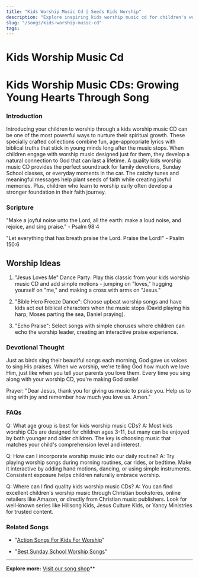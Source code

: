 ```yaml
---
title: "Kids Worship Music Cd | Seeds Kids Worship"
description: "Explore inspiring kids worship music cd for children's worship and faith development. Biblical music resources for families and ministry."
slug: "/songs/kids-worship-music-cd"
tags:
---
```


# Kids Worship Music Cd

# Kids Worship Music CDs: Growing Young Hearts Through Song

### Introduction
Introducing your children to worship through a kids worship music CD can be one of the most powerful ways to nurture their spiritual growth. These specially crafted collections combine fun, age-appropriate lyrics with biblical truths that stick in young minds long after the music stops. When children engage with worship music designed just for them, they develop a natural connection to God that can last a lifetime. A quality kids worship music CD provides the perfect soundtrack for family devotions, Sunday School classes, or everyday moments in the car. The catchy tunes and meaningful messages help plant seeds of faith while creating joyful memories. Plus, children who learn to worship early often develop a stronger foundation in their faith journey.

### Scripture
"Make a joyful noise unto the Lord, all the earth: make a loud noise, and rejoice, and sing praise." - Psalm 98:4

"Let everything that has breath praise the Lord. Praise the Lord!" - Psalm 150:6

## Worship Ideas
1. "Jesus Loves Me" Dance Party: Play this classic from your kids worship music CD and add simple motions - jumping on "loves," hugging yourself on "me," and making a cross with arms on "Jesus."

2. "Bible Hero Freeze Dance": Choose upbeat worship songs and have kids act out biblical characters when the music stops (David playing his harp, Moses parting the sea, Daniel praying).

3. "Echo Praise": Select songs with simple choruses where children can echo the worship leader, creating an interactive praise experience.

### Devotional Thought
Just as birds sing their beautiful songs each morning, God gave us voices to sing His praises. When we worship, we're telling God how much we love Him, just like when you tell your parents you love them. Every time you sing along with your worship CD, you're making God smile!

Prayer: "Dear Jesus, thank you for giving us music to praise you. Help us to sing with joy and remember how much you love us. Amen."

### FAQs

Q: What age group is best for kids worship music CDs?
A: Most kids worship CDs are designed for children ages 3-11, but many can be enjoyed by both younger and older children. The key is choosing music that matches your child's comprehension level and interest.

Q: How can I incorporate worship music into our daily routine?
A: Try playing worship songs during morning routines, car rides, or bedtime. Make it interactive by adding hand motions, dancing, or using simple instruments. Consistent exposure helps children naturally embrace worship.

Q: Where can I find quality kids worship music CDs?
A: You can find excellent children's worship music through Christian bookstores, online retailers like Amazon, or directly from Christian music publishers. Look for well-known series like Hillsong Kids, Jesus Culture Kids, or Yancy Ministries for trusted content.

### Related Songs

- "[Action Songs For Kids For Worship](/songs/action-songs-for-kids-for-worship/)"

- "[Best Sunday School Worship Songs](/songs/best-sunday-school-worship-songs/)"

---

**Explore more:** [Visit our song shop](https://seedskidsworship.com/shop)**

<!-- Schema Markup -->
<script type="application/ld+json">
{
  "@context": "https://schema.org",
  "@type": "MusicRecording",
  "name": "Kids Worship Music Cd",
  "byArtist": {
    "@type": "MusicGroup",
    "name": "Seeds Kids Worship"
  },
  "isFamilyFriendly": true,
  "url": "https://seedskidsworship.com/songs/kids-worship-music-cd/"
}
</script>